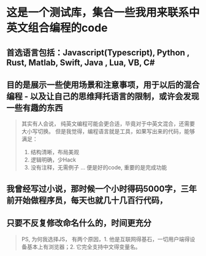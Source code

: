 # 这是一个测试库，集合一些我用来联系中英文组合编程的code

## 首选语言包括：Javascript(Typescript), Python , Rust, Matlab, Swift, Java , Lua, VB, C#

## 目的是展示一些使用场景和注意事项，用于以后的混合编程 - 以及让自己的思维拜托语言的限制，或许会发现一些有趣的东西

> 其实有人会说， 纯英文编程可能会更合适，毕竟对于中英文混合，还需要大小写切换。
> 但是我觉得，编程语言就是工具，如果写出来的代码，能够满足：
> 1. 结构清晰，布局美观
> 2. 逻辑明确，少Hack
> 3. 没有注释，无需例子
> ... 便是好的code, 重要的是完成功能

## 我曾经写过小说，那时候一个小时得码5000字，三年前开始做程序员，每天也就几十几百行代码，
## 只要不反复修改命名什么的，时间更充分

> PS, 为何我选择JS， 有两个原因，1. 他是互联网得基石，一切用户端得设备基本上有浏览器；2. 它完全支持中文得变量名。
